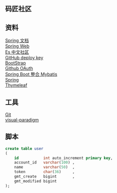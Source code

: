 ## 码匠社区  

## 资料  
[Spring 文档](https://spring.io/guides)  
[Spring Web](https://spring.io/guides/gs/serving-web-content/)  
[Es 中文社区](https://elasticsearch.cn/)  
[GitHub deploy key](https://docs.github.com/cn/developers/overview/managing-deploy-keys#deploy-keys)  
[BootStrap](https://v3.bootcss.com/getting-started/)  
[Github OAuth](https://docs.github.com/cn/developers/apps/building-oauth-apps/creating-an-oauth-app)  
[Spring Boot 整合 Mybatis](http://mybatis.org/spring-boot-starter/mybatis-spring-boot-autoconfigure/)   
[Spring](https://docs.spring.io/spring-boot/docs/2.0.0.RC1/reference/htmlsingle/#boot-features-embedded-database-support)  
[Thymeleaf](https://www.thymeleaf.org/doc/tutorials/3.0/usingthymeleaf.html#setting-attribute-values)

## 工具  
[Git](https://git-scm.com/downloads)  
[visual-paradigm](https://www.visual-paradigm.com)  

## 脚本
```sql
create table user
(
    id           int auto_increment primary key,
    account_id   varchar(100) ,
    name         varchar(50)  ,
    token        char(36)     ,
    gmt_create   bigint       ,
    gmt_modified bigint       
);
```


